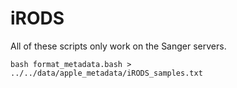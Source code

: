 # iRODS

All of these scripts only work on the Sanger servers.

`bash format_metadata.bash > ../../data/apple_metadata/iRODS_samples.txt`